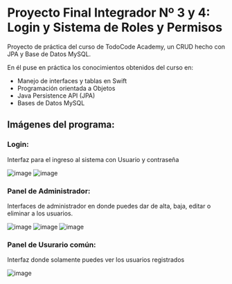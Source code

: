 # Proyecto Final Integrador Nº 3 y 4: Login y Sistema de Roles y Permisos
Proyecto de práctica del curso de TodoCode Academy, un CRUD hecho con JPA y Base de Datos MySQL.

En él puse en práctica los conocimientos obtenidos del curso en:
- Manejo de interfaces y tablas en Swift
- Programación orientada a Objetos
- Java Persistence API (JPA)
- Bases de Datos MySQL

## Imágenes del programa:
### Login:
Interfaz para el ingreso al sistema con Usuario y contraseña

![image](https://github.com/TecnoZoni/Crud_Login_JPA/assets/90013026/ae51b3a7-8edd-447c-8958-958a12729d9f)
![image](https://github.com/TecnoZoni/Crud_Login_JPA/assets/90013026/3fd442f4-43e6-46e5-ad8b-0235c6f5fcc9)

### Panel de Administrador:
Interfaces de administrador en donde puedes dar de alta, baja, editar o eliminar a los usuarios.

![image](https://github.com/TecnoZoni/Crud_Login_JPA/assets/90013026/d022ec02-a549-47fb-b16c-cc36bec8edad)
![image](https://github.com/TecnoZoni/Crud_Login_JPA/assets/90013026/909ea029-4a0f-4776-a2e4-ab5ff4ec3702)
![image](https://github.com/TecnoZoni/Crud_Login_JPA/assets/90013026/ab0f4da9-234c-422b-99f9-b286667aad73)

### Panel de Usurario común:
Interfaz donde solamente puedes ver los usuarios registrados

![image](https://github.com/TecnoZoni/Crud_Login_JPA/assets/90013026/3d45f89d-c496-494a-b1f5-388a24becc36)
